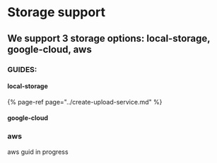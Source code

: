 # Storage support

## We support 3 storage options: local-storage, google-cloud, aws

### GUIDES:

#### local-storage

{% page-ref page="../create-upload-service.md" %}

#### google-cloud

### aws

aws guid in progress

###  

